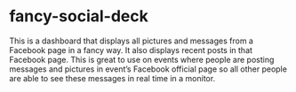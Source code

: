 # fancy-social-deck
This is a dashboard that displays all pictures and messages from a Facebook page in a fancy way. It also displays recent posts in that Facebook page. This is great to use on events where people are posting messages and pictures in event’s Facebook official page so all other people are able to see these messages in real time in a monitor.
